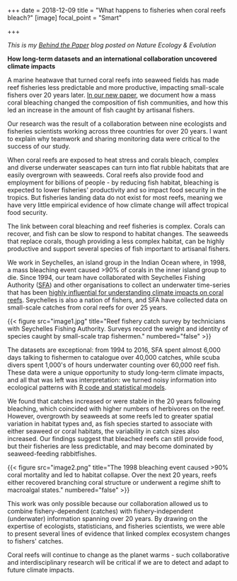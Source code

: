 +++
date = 2018-12-09
title = "What happens to fisheries when coral reefs bleach?"
[image]
focal_point = "Smart"

+++

*This is my [Behind the Paper](https://natureecoevocommunity.nature.com/channels/521-behind-the-paper/posts/40032-what-happens-to-fisheries-when-coral-reefs-bleach) blog posted on Nature Ecology & Evolution*

**How long-term datasets and an international collaboration uncovered climate impacts**

A marine heatwave that turned coral reefs into seaweed fields has made reef fisheries less predictable and more productive, impacting small-scale fishers over 20 years later. [In our new paper](https://www.nature.com/articles/s41559-018-0715-z), we document how a mass coral bleaching changed the composition of fish communities, and how this led an increase in the amount of fish caught by artisanal fishers.

Our research was the result of a collaboration between nine ecologists and fisheries scientists working across three countries for over 20 years. I want to explain why teamwork and sharing monitoring data were critical to the success of our study. 

When coral reefs are exposed to heat stress and corals bleach, complex and diverse underwater seascapes can turn into flat rubble habitats that are easily overgrown with seaweeds. Coral reefs also provide food and employment for billions of people - by reducing fish habitat, bleaching is expected to lower fisheries' productivity and so impact food security in the tropics. But fisheries landing data do not exist for most reefs, meaning we have very little empirical evidence of how climate change will affect tropical food security.

The link between coral bleaching and reef fisheries is complex. Corals can recover, and fish can be slow to respond to habitat changes. The seaweeds that replace corals, though providing a less complex habitat, can be highly productive and support several species of fish important to artisanal fishers.

We work in Seychelles, an island group in the Indian Ocean where, in 1998, a mass bleaching event caused >90% of corals in the inner island group to die. Since 1994, our team have collaborated with Seychelles Fishing Authority ([SFA](http://www.sfa.sc/)) and other organisations to collect an underwater time-series that has been [highly influential for understanding climate impacts on coral reefs](https://www.nature.com/articles/nature14140). Seychelles is also a nation of fishers, and SFA have collected data on small-scale catches from coral reefs for over 25 years. 

{{< figure src="image1.jpg" title="Reef fishery catch survey by technicians with Seychelles Fishing Authority. Surveys record the weight and identity of species caught by small-scale trap fishermen." numbered="false" >}}

The datasets are exceptional: from 1994 to 2016, SFA spent almost 6,000 days talking to fishermen to catalogue over 40,000 catches, while scuba divers spent 1,000's of hours underwater counting over 60,000 reef fish. These data were a unique opportunity to study long-term climate impacts, and all that was left was interpretation: we turned noisy information into ecological patterns with [R code and statistical models](https://github.com/jpwrobinson/prod-instability).

We found that catches increased or were stable in the 20 years following bleaching, which coincided with higher numbers of herbivores on the reef. However, overgrowth by seaweeds at some reefs led to greater spatial variation in habitat types and, as fish species started to associate with either seaweed or coral habitats, the variability in catch sizes also increased. Our findings suggest that bleached reefs can still provide food, but their fisheries are less predictable, and may become dominated by seaweed-feeding rabbitfishes. 

{{< figure src="image2.png" title="The 1998 bleaching event caused >90% coral mortality and led to habitat collapse. Over the next 20 years, reefs either recovered branching coral structure or underwent a regime shift to macroalgal states." numbered="false" >}}

This work was only possible because our collaboration allowed us to combine fishery-dependent (catches) with fishery-independent (underwater) information spanning over 20 years. By drawing on the expertise of ecologists, statisticians, and fisheries scientists, we were able to present several lines of evidence that linked complex ecosystem changes to fishers' catches. 

Coral reefs will continue to change as the planet warms - such collaborative and interdisciplinary research will be critical if we are to detect and adapt to future climate impacts. 